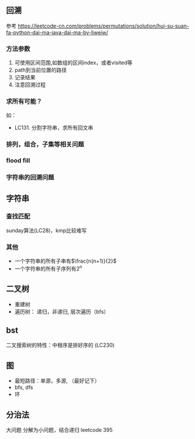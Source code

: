 ## 回溯
参考 https://leetcode-cn.com/problems/permutations/solution/hui-su-suan-fa-python-dai-ma-java-dai-ma-by-liweiw/
### 方法参数
1. 可使用区间范围,如数组的区间index，或者visited等
2. path到当前位置的路径
3. 记录结果
4. 注意回溯过程
### 求所有可能？
如：
- LC131. 分割字符串，求所有回文串
### 排列，组合，子集等相关问题
### flood fill
### 字符串的回溯问题

## 字符串
### 查找匹配
sunday算法(LC28)，kmp比较难写
### 其他
- 一个字符串的所有子串有$\frac{n(n+1)}{2}$
- 一个字符串的所有子序列有$2^n$

## 二叉树
- 重建树
- 遍历树： 递归，非递归, 层次遍历（bfs）

## bst 
二叉搜索树的特性：中根序是排好序的 (LC230)

## 图
- 最短路径：单源，多源, （最好记下）
- bfs, dfs
- 环

## 分治法
大问题 分解为小问题，结合递归
leetcode 395
